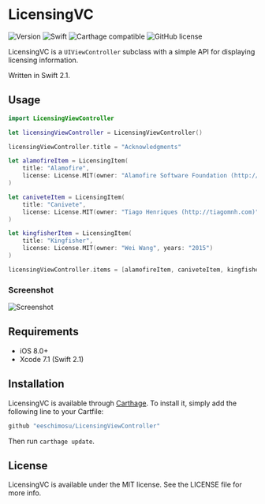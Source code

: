# LicensingVC

![Version](https://img.shields.io/github/tag/tiagomnh/LicensingViewController.svg)
![Swift](https://img.shields.io/badge/Swift-2.1-orange.svg)
![Carthage compatible](https://img.shields.io/badge/Carthage-compatible-4BC51D.svg?style=flat)
![GitHub license](https://img.shields.io/badge/license-MIT-lightgrey.svg)

LicensingVC is a `UIViewController` subclass with a simple API for displaying licensing information.

Written in Swift 2.1.

## Usage

```swift
import LicensingViewController

let licensingViewController = LicensingViewController()

licensingViewController.title = "Acknowledgments"

let alamofireItem = LicensingItem(
    title: "Alamofire",
    license: License.MIT(owner: "Alamofire Software Foundation (http://alamofire.org/)", years: "2014")
)

let caniveteItem = LicensingItem(
    title: "Canivete",
    license: License.MIT(owner: "Tiago Henriques (http://tiagomnh.com)", years: "2015")
)

let kingfisherItem = LicensingItem(
    title: "Kingfisher",
    license: License.MIT(owner: "Wei Wang", years: "2015")
)

licensingViewController.items = [alamofireItem, caniveteItem, kingfisherItem]
```

### Screenshot

![Screenshot](https://raw.githubusercontent.com/tiagomnh/LicensingViewController/master/Screenshots/Screenshot1.png?token=ABA_gA2OP8REPotmSu05yO604Sb8G-Ljks5VsBOgwA%3D%3D)

## Requirements

- iOS 8.0+
- Xcode 7.1 (Swift 2.1)

## Installation

LicensingVC is available through [Carthage](https://github.com/Carthage/Carthage). To install
it, simply add the following line to your Cartfile:

```ruby
github "eeschimosu/LicensingViewController"
```

Then run `carthage update`.


## License

LicensingVC is available under the MIT license. See the LICENSE file for more info.
